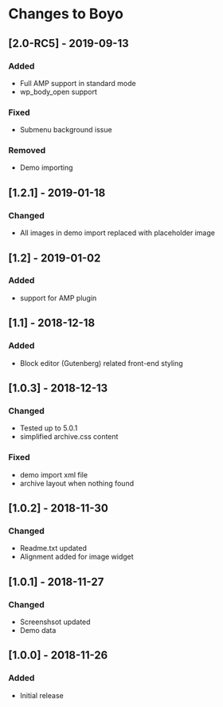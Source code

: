 # Changes to Boyo

## [2.0-RC5] - 2019-09-13

### Added

- Full AMP support in standard mode
- wp_body_open support

### Fixed

- Submenu background issue

### Removed

- Demo importing

## [1.2.1] - 2019-01-18

### Changed

- All images in demo import replaced with placeholder image

## [1.2] - 2019-01-02

### Added

- support for AMP plugin

## [1.1] - 2018-12-18

### Added

- Block editor (Gutenberg) related front-end styling

## [1.0.3] - 2018-12-13

### Changed

- Tested up to 5.0.1
- simplified archive.css content

### Fixed

- demo import xml file
- archive layout when nothing found

## [1.0.2] - 2018-11-30

### Changed

- Readme.txt updated
- Alignment added for image widget

## [1.0.1] - 2018-11-27

### Changed

- Screenshsot updated
- Demo data

## [1.0.0] - 2018-11-26

### Added

- Initial release
